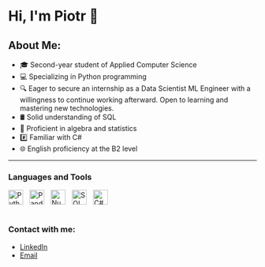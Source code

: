 # Hi, I'm Piotr 👋

## About Me:
- 🎓 Second-year student of Applied Computer Science 
- 💻 Specializing in Python programming
- 🔍 Eager to secure an internship as a Data Scientist ML Engineer with a willingness to continue working afterward. Open to learning and mastering new technologies.
- 🛢️ Solid understanding of SQL
- 🧮 Proficient in algebra and statistics
- #️⃣ Familiar with C#
- 🌐 English proficiency at the B2 level

<hr>

### Languages and Tools

<div style="display: inline-block;">
    <img align="left" alt="Python" width="30px" style="padding-right:10px;" src="https://cdn.jsdelivr.net/gh/devicons/devicon/icons/python/python-plain.svg">
    <img align="left" alt="Pandas" width="30px" style="padding-right:10px;" src="https://cdn.jsdelivr.net/gh/devicons/devicon/icons/pandas/pandas-plain.svg">
    <img align="left" alt="Numpy" width="30px" style="padding-right:10px;" src="https://cdn.jsdelivr.net/gh/devicons/devicon/icons/numpy/numpy-plain.svg">
    <img align="left" alt="SQL" width="30px" style="padding-right:10px;" src="https://cdn.jsdelivr.net/gh/devicons/devicon@latest/icons/azuresqldatabase/azuresqldatabase-original.svg">
    <img align="left" alt="C#" width="30px" style="padding-right:10px;" src="https://cdn.jsdelivr.net/gh/devicons/devicon/icons/csharp/csharp-plain.svg">
</div>

<br>
<br>

### Contact with me:
- [LinkedIn](https://www.linkedin.com/in/piotr-hazior-48514326a/)
- [Email](mailto:piotrhazior02@gmail.com)
<!--
**PiotrHazior/PiotrHazior** is a ✨ _special_ ✨ repository because its `README.md` (this file) appears on your GitHub profile.

Here are some ideas to get you started:

- 🔭 I’m currently working on ...
- 🌱 I’m currently learning ...
- 👯 I’m looking to collaborate on ...
- 🤔 I’m looking for help with ...
- 💬 Ask me about ...
- 📫 How to reach me: ...
- 😄 Pronouns: ...
- ⚡ Fun fact: ...
-->
